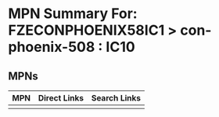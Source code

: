 



# MPN Summary For: FZECONPHOENIX58IC1 > con-phoenix-508 : IC10

## MPNs
  

|MPN|Direct Links|Search Links|
| :--- | :--- | :--- |
||||
